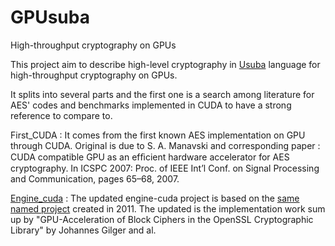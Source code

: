 # GPUsuba
High-throughput cryptography on GPUs


This project aim to describe high-level cryptography in 
[Usuba](https://dadaiscrazy.github.io/usuba/ "Usuba project's Homepage") 
language for high-throughput cryptography on GPUs.

It splits into several parts and the first one is a search among literature 
for AES' codes and benchmarks implemented in CUDA to have a strong reference to compare to.


First_CUDA :
	It comes from the first known AES implementation on GPU through CUDA. Original is due to
	S. A. Manavski and corresponding paper : CUDA compatible GPU as an efﬁcient hardware
	accelerator for AES cryptography. In ICSPC 2007: Proc. of IEEE Int’l
	Conf. on Signal Processing and Communication, pages 65–68, 2007.


[Engine_cuda](https://github.com/heipei/engine-cuda "Updated engine-cuda") :
	The updated engine-cuda project is based on the 
	[same named project](https://code.google.com/archive/p/engine-cuda/ "Original engine-cuda" ) 
	created in 2011. The updated is the implementation work sum up by "GPU-Acceleration of
	Block Ciphers in the OpenSSL Cryptographic Library" by Johannes Gilger and al.
